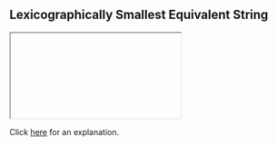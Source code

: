 ##  Lexicographically Smallest Equivalent String 

<iframe></iframe>

Click [here](Explanation.md) for an explanation.

